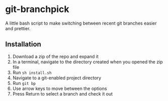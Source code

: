 # git-branchpick
A little bash script to  make switching between recent git branches easier and prettier.

## Installation
1. Download a zip of the repo and expand it
1. In a terminal, navigate to the directory created when you opened the zip file
1. Run `sh install.sh`
1. Navigate to a git-enabled project directory
1. Run `git bp`
1. Use arrow keys to move between the options
1. Press Return to select a branch and check it out
